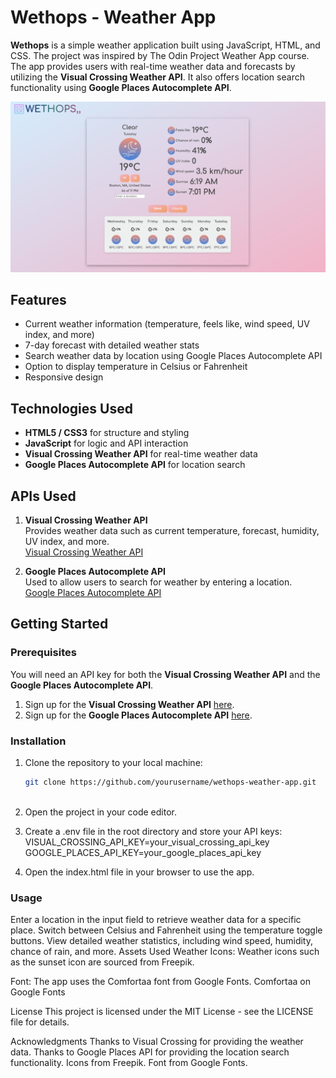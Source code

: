 # Wethops - Weather App

**Wethops** is a simple weather application built using JavaScript, HTML, and CSS. The project was inspired by The Odin Project Weather App course. The app provides users with real-time weather data and forecasts by utilizing the **Visual Crossing Weather API**. It also offers location search functionality using **Google Places Autocomplete API**.

![Wethops Screenshot](./src/assets/app-preview.png)

## Features

- Current weather information (temperature, feels like, wind speed, UV index, and more)
- 7-day forecast with detailed weather stats
- Search weather data by location using Google Places Autocomplete API
- Option to display temperature in Celsius or Fahrenheit
- Responsive design

## Technologies Used

- **HTML5 / CSS3** for structure and styling
- **JavaScript** for logic and API interaction
- **Visual Crossing Weather API** for real-time weather data
- **Google Places Autocomplete API** for location search

## APIs Used

1. **Visual Crossing Weather API**  
   Provides weather data such as current temperature, forecast, humidity, UV index, and more.  
   [Visual Crossing Weather API](https://visualcrossing.com/)

2. **Google Places Autocomplete API**  
   Used to allow users to search for weather by entering a location.  
   [Google Places Autocomplete API](https://developers.google.com/maps/documentation/places/web-service/overview)

## Getting Started

### Prerequisites

You will need an API key for both the **Visual Crossing Weather API** and the **Google Places Autocomplete API**.

1. Sign up for the **Visual Crossing Weather API** [here](https://visualcrossing.com/).
2. Sign up for the **Google Places Autocomplete API** [here](https://developers.google.com/maps/documentation/places/web-service/get-api-key).

### Installation

1. Clone the repository to your local machine:
   ```bash
   git clone https://github.com/yourusername/wethops-weather-app.git
  
2. Open the project in your code editor.

3. Create a .env file in the root directory and store your API keys:
   VISUAL_CROSSING_API_KEY=your_visual_crossing_api_key
   GOOGLE_PLACES_API_KEY=your_google_places_api_key

4. Open the index.html file in your browser to use the app.

### Usage
Enter a location in the input field to retrieve weather data for a specific place.
Switch between Celsius and Fahrenheit using the temperature toggle buttons.
View detailed weather statistics, including wind speed, humidity, chance of rain, and more.
Assets Used
Weather Icons:
Weather icons such as the sunset icon are sourced from Freepik.

Font:
The app uses the Comfortaa font from Google Fonts.
Comfortaa on Google Fonts

License
This project is licensed under the MIT License - see the LICENSE file for details.

Acknowledgments
Thanks to Visual Crossing for providing the weather data.
Thanks to Google Places API for providing the location search functionality.
Icons from Freepik.
Font from Google Fonts.
